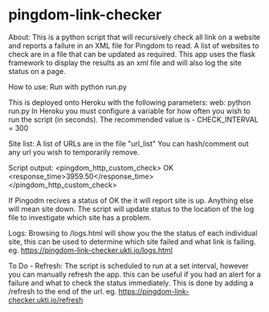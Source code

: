 # pingdom-link-checker

About:
This is a python script that will recursively check all link on a website and reports a failure in an XML file for Pingdom to read.  A list of websites to check are in a file that can be updated as required.  This app uses the flask framework to display the results as an xml file and will also log the site status on a page.

How to use:
Run with
		python run.py

This is deployed onto Heroku with the following parameters:
		web: python run.py
In Heroku you must configure a variable for how often you wish to run the script (in seconds). The recommended value is - CHECK_INTERVAL = 300

Site list:
A list of URLs are in the file "url_list"
You can hash/comment out any url you wish to temporarily remove.

Script output:
		<?xml version="1.0" encoding="UTF-8"?>
		<pingdom_http_custom_check>
		<status>OK</status>
		<response_time>3959.50</response_time>
		</pingdom_http_custom_check>

If Pingodm recives a status of OK the it will report site is up.  Anything else will mean site down.  The script will update status to the location of the log file to investigate which site has a problem.

Logs:
Browsing to /logs.html will show you the the status of each individual site, this can be used to determine which site failed and what link is failing. eg. 
		https://pingdom-link-checker.ukti.io/logs.html

To Do -
Refresh:
The script is scheduled to run at a set interval, however you can manually refresh the app.  this can be useful if you had an alert for a failure and what to check the status immediately.  This is done by adding a /refresh to the end of the url. eg. 
		https://pingdom-link-checker.ukti.io/refresh
